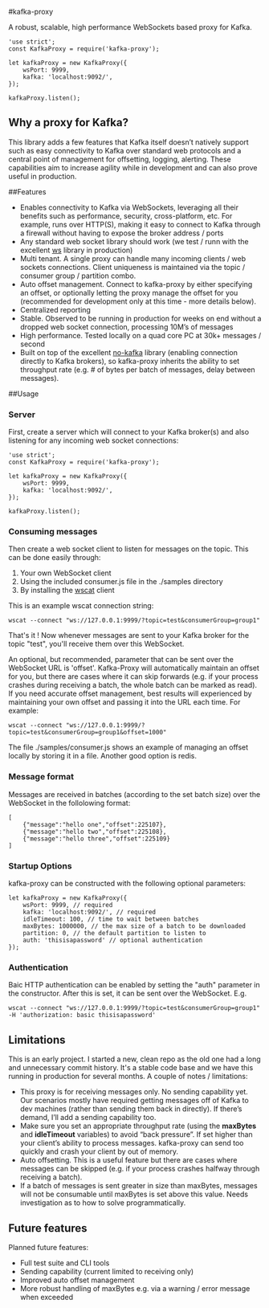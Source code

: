 #kafka-proxy

A robust, scalable, high performance WebSockets based proxy for Kafka. 

```
'use strict';
const KafkaProxy = require('kafka-proxy');

let kafkaProxy = new KafkaProxy({
    wsPort: 9999, 
    kafka: 'localhost:9092/',
});

kafkaProxy.listen();
```

## Why a proxy for Kafka? 
This library adds a few features that Kafka itself doesn’t natively support such as easy connectivity to Kafka over standard web protocols and a central point of management for offsetting, logging, alerting. These capabilities aim to increase agility while in development and can also prove useful in production.    

##Features
* Enables connectivity to Kafka via WebSockets, leveraging all their benefits such as performance, security, cross-platform, etc. For example, runs over HTTP(S), making it easy to connect to Kafka through a firewall without having to expose the broker address / ports 
* Any standard web socket library should work (we test / runn with the excellent [ws](https://www.npmjs.com/package/ws) library in production)
* Multi tenant. A single proxy can handle many incoming clients / web sockets connections. Client uniqueness is maintained via the topic / consumer group / partition combo. 
* Auto offset management. Connect to kafka-proxy by either specifying an offset, or optionally letting the proxy manage the offset for you (recommended for development only at this time - more details below).
* Centralized reporting 
* Stable. Observed to be running in production for weeks on end without a dropped web socket connection, processing 10M’s of messages
* High performance. Tested locally on a quad core PC at 30k+ messages / second
* Built on top of the excellent [no-kafka](https://www.npmjs.com/package/no-kafka) library (enabling connection directly to Kafka brokers), so kafka-proxy inherits the ability to set throughput rate (e.g. # of bytes per batch of messages, delay between messages). 

##Usage
### Server
First, create a server which will connect to your Kafka broker(s) and also listening for any incoming web socket connections:

```
'use strict';
const KafkaProxy = require('kafka-proxy');

let kafkaProxy = new KafkaProxy({
    wsPort: 9999, 
    kafka: 'localhost:9092/',
});

kafkaProxy.listen();
```

### Consuming messages

Then create a web socket client to listen for messages on the topic. This can be done easily through:

1. Your own WebSocket client
2. Using the included consumer.js file in the ./samples directory
3. By installing the [wscat](https://www.npmjs.com/package/wscat) client

This is an example wscat connection string:

```
wscat --connect "ws://127.0.0.1:9999/?topic=test&consumerGroup=group1"
```
That's it ! Now whenever messages are sent to your Kafka broker for the topic "test", you'll receive them over this WebSocket.

An optional, but recommended, parameter that can be sent over the WebSocket URL is 'offset'. Kafka-Proxy will automatically maintain an offset for you, but there are cases where it can skip forwards (e.g. if your process crashes during receiving a batch, the whole batch can be marked as read). If you need accurate offset management, best results will experienced by maintaining your own offset and passing it into the URL each time. For example: 

```
wscat --connect "ws://127.0.0.1:9999/?topic=test&consumerGroup=group1&offset=1000"
```

The file ./samples/consumer.js shows an example of managing an offset locally by storing it in a file. Another good option is redis.

### Message format
Messages are received in batches (according to the set batch size) over the WebSocket in the follolowing format:
```
[
    {"message":"hello one","offset":225107},
    {"message":"hello two","offset":225108},
    {"message":"hello three","offset":225109}
]
```

### Startup Options
kafka-proxy can be constructed with the following optional parameters:
```
let kafkaProxy = new KafkaProxy({
    wsPort: 9999, // required
    kafka: 'localhost:9092/', // required
    idleTimeout: 100, // time to wait between batches
    maxBytes: 1000000, // the max size of a batch to be downloaded
    partition: 0, // the default partition to listen to
    auth: 'thisisapassword' // optional authentication
});
```

### Authentication
Baic HTTP authentication can be enabled by setting the "auth" parameter in the constructor. After this is set, it can be sent over the WebSocket. E.g.
```
wscat --connect "ws://127.0.0.1:9999/?topic=test&consumerGroup=group1" -H 'authorization: basic thisisapassword'
```


## Limitations
This is an early project. I started a new, clean repo as the old one had a long and unnecessary commit history. It's a stable code base and we have this running in production for several months. A couple of notes / limitations:
* This proxy is for receiving messages only. No sending capability yet. Our scenarios mostly have required getting messages off of Kafka to dev machines (rather than sending them back in directly). If there’s demand, I’ll add a sending capability too. 
* Make sure you set an appropriate throughput rate (using the **maxBytes** and **idleTimeout** variables) to avoid “back pressure”. If set higher than your client’s ability to process messages. kafka-proxy can send too quickly and crash your client by out of memory.  
* Auto offsetting. This is a useful feature but there are cases where messages can be skipped (e.g. if your process crashes halfway through receiving a batch).  
* If a batch of messages is sent greater in size than maxBytes, messages will not be consumable until maxBytes is set above this value. Needs investigation as to how to solve programmatically.

## Future features
Planned future features:
* Full test suite and CLI tools
* Sending capability (current limited to receiving only)
* Improved auto offset management 
* More robust handling of maxBytes e.g. via a warning / error message when exceeded
